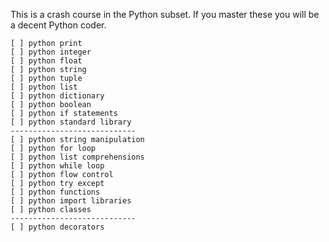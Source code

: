 This is a crash course in the Python subset. If you master these you will be a decent Python coder. 

```text
[ ] python print
[ ] python integer
[ ] python float
[ ] python string
[ ] python tuple
[ ] python list
[ ] python dictionary
[ ] python boolean
[ ] python if statements
[ ] python standard library
----------------------------
[ ] python string manipulation
[ ] python for loop
[ ] python list comprehensions
[ ] python while loop
[ ] python flow control
[ ] python try except
[ ] python functions
[ ] python import libraries
[ ] python classes
----------------------------
[ ] python decorators
```
